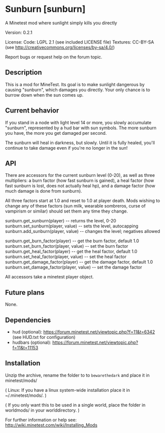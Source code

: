 Sunburn [sunburn]
=================

A Minetest mod where sunlight simply kills you directly

Version: 0.2.1

License:
  Code: LGPL 2.1 (see included LICENSE file)
  Textures: CC-BY-SA (see http://creativecommons.org/licenses/by-sa/4.0/)

Report bugs or request help on the forum topic.

Description
-----------

This is a mod for MineTest. Its goal is to make sunlight dangerous
by causing "sunburn", which damages you directly. Your only chance
is to burrow down when the sun comes up.

Current behavior
----------------

If you stand in a node with light level 14 or more, you slowly
accumulate "sunburn", represented by a hud bar with sun symbols.
The more sunburn you have, the more you get damaged per second.

The sunburn will heal in darkness, but slowly. Until it is fully
healed, you'll continue to take damage even if you're no longer
in the sun!

API
---

There are accessors for the current sunburn level (0-20), as well
as three multipliers: a burn factor (how fast sunburn is gained),
a heal factor (how fast sunburn is lost, does not actually heal
hp), and a damage factor (how much damage is done from sunburn).

All three factors start at 1.0 and reset to 1.0 at player death.
Mods wishing to change any of these factors (sun milk, wearable
sombreros, curse of vampirism or similar) should set them any
time they change.

  sunburn.get_sunburn(player)        -- returns the level, 0-20
  sunburn.set_sunburn(player, value) -- sets the level, autocapping
  sunburn.add_sunburn(player, value) -- changes the level; negatives allowed

  sunburn.get_burn_factor(player)          -- get the burn factor, default 1.0
  sunburn.set_burn_factor(player, value)   -- set the burn factor
  sunburn.get_heal_factor(player)          -- get the heal factor, default 1.0
  sunburn.set_heal_factor(player, value)   -- set the heal factor
  sunburn.get_damage_factor(player)        -- get the damage factor, default 1.0
  sunburn.set_damage_factor(player, value) -- set the damage factor

All accessors take a minetest player object.

Future plans
------------

None.

Dependencies
------------
* hud (optional): https://forum.minetest.net/viewtopic.php?f=11&t=6342 (see HUD.txt for configuration)
* hudbars (optional): https://forum.minetest.net/viewtopic.php?f=11&t=11153

Installation
------------

Unzip the archive, rename the folder to to `bewarethedark` and
place it in minetest/mods/

(  Linux: If you have a linux system-wide installation place
    it in ~/.minetest/mods/.  )

(  If you only want this to be used in a single world, place
    the folder in worldmods/ in your worlddirectory.  )

For further information or help see:
http://wiki.minetest.com/wiki/Installing_Mods
